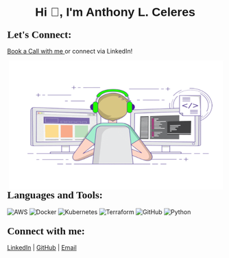 <!-- Header Section -->
<h1 align="center"><font face="Arial">Hi 👋, I'm Anthony L. Celeres </font></h1>

<!-- Schedule a 1-on-1 Call Section (optional) -->
<h3 align="left"><font size="+2" face="Verdana">Let's Connect:</font></h3>
<p align="left">
  <a href="[Your Calendly or Booking Link]" target="_blank" rel="noreferrer"> Book a Call with me </a> or connect via LinkedIn!
</p>

<!-- GIF -->
<img align="right" height="300" width="500" src="https://raw.githubusercontent.com/mikonoid/mikonoid/main/images/gifs/coder3.gif" />

<!-- Tech Stack Section -->
<h3 align="left"><font size="+2" face="Verdana">Languages and Tools:</font></h3>

<!-- Tools logos section (customize with what YOU use) -->

<p align="left">
  <img src="https://www.vectorlogo.zone/logos/amazon_aws/amazon_aws-icon.svg" width="40" height="40" alt="AWS"/>
  <img src="https://www.vectorlogo.zone/logos/docker/docker-icon.svg" width="40" height="40" alt="Docker"/>
  <img src="https://www.vectorlogo.zone/logos/kubernetes/kubernetes-icon.svg" width="40" height="40" alt="Kubernetes"/>
  <img src="https://www.vectorlogo.zone/logos/terraformio/terraformio-icon.svg" width="40" height="40" alt="Terraform"/>
  <img src="https://www.vectorlogo.zone/logos/github/github-icon.svg" width="40" height="40" alt="GitHub"/>
  <img src="https://www.vectorlogo.zone/logos/python/python-icon.svg" width="40" height="40" alt="Python"/>
</p>

<!-- Contact Section -->
<h3 align="left"><font size="+2" face="Verdana">Connect with me:</font></h3>

<p align="left">
  <a href="https://www.linkedin.com/in/anthony-celeres//">LinkedIn</a> |
  <a href="https://github.com/anthony-celeres">GitHub</a> |
  <a href="mailto:aceleres.nimbus@gmail.com">Email</a>
</p>
